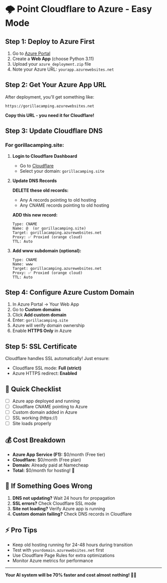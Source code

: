 # 🌩️ **Point Cloudflare to Azure - Easy Mode**

## **Step 1: Deploy to Azure First**
1. Go to [Azure Portal](https://portal.azure.com)
2. Create a **Web App** (choose Python 3.11)
3. Upload your `azure_deployment.zip` file
4. Note your Azure URL: `yourapp.azurewebsites.net`

## **Step 2: Get Your Azure App URL**
After deployment, you'll get something like:
```
https://gorillacamping.azurewebsites.net
```
**Copy this URL - you need it for Cloudflare!**

## **Step 3: Update Cloudflare DNS**

### For gorillacamping.site:

1. **Login to Cloudflare Dashboard**
   - Go to [Cloudflare](https://dash.cloudflare.com)
   - Select your domain: `gorillacamping.site`

2. **Update DNS Records**
   
   **DELETE these old records:**
   - Any A records pointing to old hosting
   - Any CNAME records pointing to old hosting
   
   **ADD this new record:**
   ```
   Type: CNAME
   Name: @  (or gorillacamping.site)
   Target: gorillacamping.azurewebsites.net
   Proxy: ✅ Proxied (orange cloud)
   TTL: Auto
   ```

3. **Add www subdomain (optional):**
   ```
   Type: CNAME
   Name: www
   Target: gorillacamping.azurewebsites.net
   Proxy: ✅ Proxied (orange cloud)
   TTL: Auto
   ```

## **Step 4: Configure Azure Custom Domain**

1. In Azure Portal → Your Web App
2. Go to **Custom domains**
3. Click **Add custom domain**
4. Enter: `gorillacamping.site`
5. Azure will verify domain ownership
6. Enable **HTTPS Only** in Azure

## **Step 5: SSL Certificate**

Cloudflare handles SSL automatically! Just ensure:
- Cloudflare SSL mode: **Full (strict)**
- Azure HTTPS redirect: **Enabled**

## **🎯 Quick Checklist**

- [ ] Azure app deployed and running
- [ ] Cloudflare CNAME pointing to Azure
- [ ] Custom domain added in Azure
- [ ] SSL working (https://)
- [ ] Site loads properly

## **💰 Cost Breakdown**

- **Azure App Service (F1):** $0/month (Free tier)
- **Cloudflare:** $0/month (Free plan)
- **Domain:** Already paid at Namecheap
- **Total:** $0/month for hosting! 🎉

## **🚨 If Something Goes Wrong**

1. **DNS not updating?** Wait 24 hours for propagation
2. **SSL errors?** Check Cloudflare SSL mode
3. **Site not loading?** Verify Azure app is running
4. **Custom domain failing?** Check DNS records in Cloudflare

## **⚡ Pro Tips**

- Keep old hosting running for 24-48 hours during transition
- Test with `yourdomain.azurewebsites.net` first
- Use Cloudflare Page Rules for extra optimizations
- Monitor Azure metrics for performance

---

**Your AI system will be 70% faster and cost almost nothing! 🦍💪** 